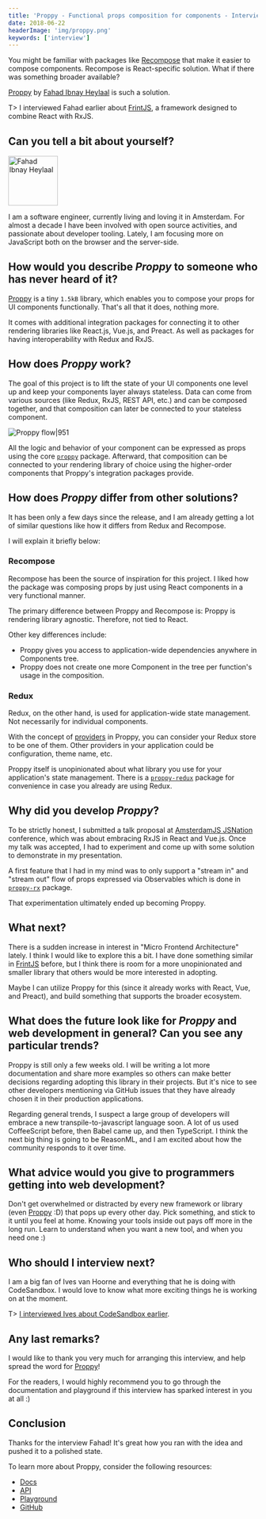 ```yaml
---
title: 'Proppy - Functional props composition for components - Interview with Fahad Ibnay Heylaal'
date: 2018-06-22
headerImage: 'img/proppy.png'
keywords: ['interview']
---
```


You might be familiar with packages like [Recompose](https://www.npmjs.com/package/recompose) that make it easier to compose components. Recompose is React-specific solution. What if there was something broader available?

[Proppy](https://proppyjs.com/) by [Fahad Ibnay Heylaal](https://twitter.com/fahad19) is such a solution.

T> I interviewed Fahad earlier about [FrintJS](/blog/frint-interview), a framework designed to combine React with RxJS.

## Can you tell a bit about yourself?

<p>
<span class="author">
  <img src="https://www.gravatar.com/avatar/19a3655e6ba9e5a496ee690ba03f2180?s=200" alt="Fahad Ibnay Heylaal" class="author" width="100" height="100" />
</span>

I am a software engineer, currently living and loving it in Amsterdam. For almost a decade I have been involved with open source activities, and passionate about developer tooling. Lately, I am focusing more on JavaScript both on the browser and the server-side.

</p>

## How would you describe _Proppy_ to someone who has never heard of it?

[Proppy](https://proppyjs.com) is a tiny `1.5kB` library, which enables you to compose your props for UI components functionally. That's all that it does, nothing more.

It comes with additional integration packages for connecting it to other rendering libraries like React.js, Vue.js, and Preact. As well as packages for having interoperability with Redux and RxJS.

## How does _Proppy_ work?

The goal of this project is to lift the state of your UI components one level up and keep your components layer always stateless. Data can come from various sources (like Redux, RxJS, REST API, etc.) and can be composed together, and that composition can later be connected to your stateless component.

![Proppy flow|951](img/proppy-flow.gif)

All the logic and behavior of your component can be expressed as props using the core [`proppy`](https://proppyjs.com/docs/packages/proppy/) package. Afterward, that composition can be connected to your rendering library of choice using the higher-order components that Proppy's integration packages provide.

## How does _Proppy_ differ from other solutions?

It has been only a few days since the release, and I am already getting a lot of similar questions like how it differs from Redux and Recompose.

I will explain it briefly below:

### Recompose

Recompose has been the source of inspiration for this project. I liked how the package was composing props by just using React components in a very functional manner.

The primary difference between Proppy and Recompose is: Proppy is rendering library agnostic. Therefore, not tied to React.

Other key differences include:

* Proppy gives you access to application-wide dependencies anywhere in Components tree.
* Proppy does not create one more Component in the tree per function's usage in the composition.

### Redux

Redux, on the other hand, is used for application-wide state management. Not necessarily for individual components.

With the concept of [providers](https://proppyjs.com/docs/providers/) in Proppy, you can consider your Redux store to be one of them. Other providers in your application could be configuration, theme name, etc.

Proppy itself is unopinionated about what library you use for your application's state management. There is a [`proppy-redux`](https://proppyjs.com/docs/packages/proppy-redux/) package for convenience in case you already are using Redux.

## Why did you develop _Proppy_?

To be strictly honest, I submitted a talk proposal at [AmsterdamJS JSNation](https://amsterdamjs.com/) conference, which was about embracing RxJS in React and Vue.js. Once my talk was accepted, I had to experiment and come up with some solution to demonstrate in my presentation.

A first feature that I had in my mind was to only support a "stream in" and "stream out" flow of props expressed via Observables which is done in [`proppy-rx`](https://proppyjs.com/docs/packages/proppy-rx/) package.

That experimentation ultimately ended up becoming Proppy.

## What next?

There is a sudden increase in interest in "Micro Frontend Architecture" lately. I think I would like to explore this a bit. I have done something similar in [FrintJS](https://frint.js.org) before, but I think there is room for a more unopinionated and smaller library that others would be more interested in adopting.

Maybe I can utilize Proppy for this (since it already works with React, Vue, and Preact), and build something that supports the broader ecosystem.

## What does the future look like for _Proppy_ and web development in general? Can you see any particular trends?

Proppy is still only a few weeks old. I will be writing a lot more documentation and share more examples so others can make better decisions regarding adopting this library in their projects. But it's nice to see other developers mentioning via GitHub issues that they have already chosen it in their production applications.

Regarding general trends, I suspect a large group of developers will embrace a new transpile-to-javascript language soon. A lot of us used CoffeeScript before, then Babel came up, and then TypeScript. I think the next big thing is going to be ReasonML, and I am excited about how the community responds to it over time.

## What advice would you give to programmers getting into web development?

Don't get overwhelmed or distracted by every new framework or library (even [Proppy](https://proppyjs.com) :D) that pops up every other day. Pick something, and stick to it until you feel at home. Knowing your tools inside out pays off more in the long run. Learn to understand when you want a new tool, and when you need one :)

## Who should I interview next?

I am a big fan of Ives van Hoorne and everything that he is doing with CodeSandbox. I would love to know what more exciting things he is working on at the moment.

T> [I interviewed Ives about CodeSandbox earlier](/blog/codesandbox-interview).

## Any last remarks?

I would like to thank you very much for arranging this interview, and help spread the word for [Proppy](https://proppyjs.com)!

For the readers, I would highly recommend you to go through the documentation and playground if this interview has sparked interest in you at all :)

## Conclusion

Thanks for the interview Fahad! It's great how you ran with the idea and pushed it to a polished state.

To learn more about Proppy, consider the following resources:

* [Docs](https://proppyjs.com/docs/introduction/)
* [API](https://proppyjs.com/docs/api/)
* [Playground](https://proppyjs.com/docs/playground/)
* [GitHub](https://github.com/fahad19/proppy)
